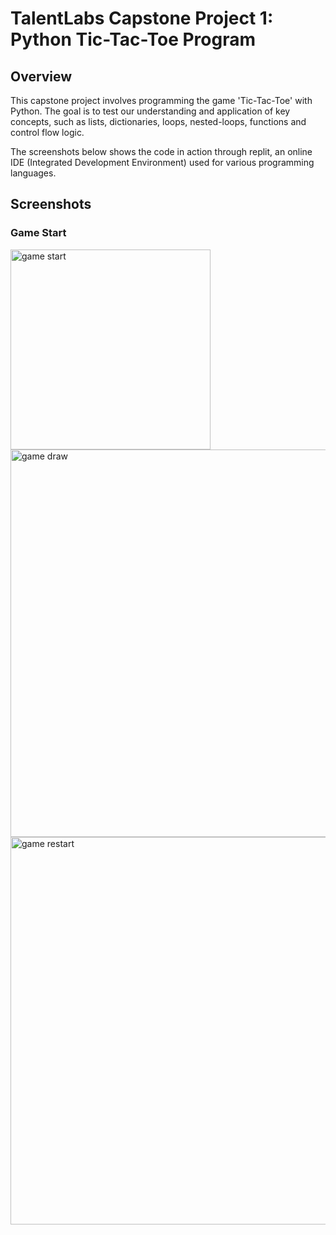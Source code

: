 # TalentLabs Capstone Project 1: Python Tic-Tac-Toe Program

## Overview
This capstone project involves programming the game 'Tic-Tac-Toe' with Python. The goal is to test our understanding and application of key concepts, such as lists, dictionaries, loops, nested-loops, functions and control flow logic.

The screenshots below shows the code in action through replit, an online IDE (Integrated Development Environment) used for various programming languages.

## Screenshots

### Game Start
<img width="320" alt="game start" src="https://raw.githubusercontent.com/adamyangyang/TalentLabs-Capstone-Project-1-Python-Tic-Tac-Toe/main/screenshots/1-game-start.PNG">
<img width="620" alt="game draw" src="">
<img width="620" alt="game restart" src="">
